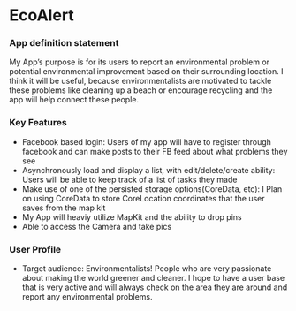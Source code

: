 # EcoAlert

### App definition statement 

My App’s purpose is for its users to report an environmental problem or potential environmental improvement based on their surrounding location. I think it will be useful, because environmentalists are motivated to tackle these problems like cleaning up a beach or encourage recycling and the app will help connect these people.

### Key Features
- Facebook based login: 
Users of my app will have to register through facebook and can make posts to their FB feed about what problems they see
- Asynchronously load and display a list, with edit/delete/create ability:
Users will be able to keep track of a list of tasks they made
-	Make use of one of the persisted storage options(CoreData, etc):
I Plan on using CoreData to store CoreLocation coordinates that the user saves from the map kit
-	My App will heaviy utilize MapKit and the ability to drop pins
-	Able to access the Camera and take pics

### User Profile
- Target audience: Environmentalists! People who are very passionate about making the world greener and cleaner. I hope to have a user base that is very active and will always check on the area they are around and report any environmental problems.
